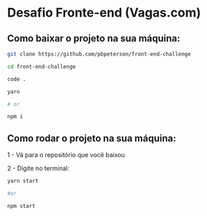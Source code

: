 # Desafio Fronte-end (Vagas.com)

## Como baixar o projeto na sua máquina:


```bash
git clone https://github.com/pbpeterson/front-end-challenge

cd front-end-challenge

code .

yarn 

# or

npm i
```

## Como rodar o projeto na sua máquina:

1 - Vá para o repositório que você baixou

2 - Digite no terminal:

```bash 
yarn start

#or

npm start
```

